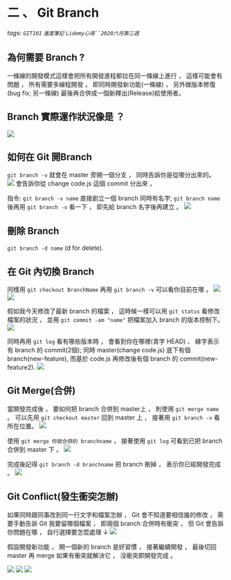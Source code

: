 #  二 、 Git Branch
###### tags: `GIT101` `進度筆記` `Lidemy心得``2020六月第三週`

## 為何需要 Branch ?
一條線的開發模式這樣會把所有開發進程都拉在同一條線上進行 ， 這樣可能會有問題 ， 所有需要多線程開發 ， 即同時開發新功能(一條線) ， 另外做版本修復(bug fix; 另一條線) 最後再合併成一個新釋出(Release)給使用者。

## Branch 實際運作狀況像是 ？
![](https://i.imgur.com/zSN7cW7.png)

## 如何在 Git 開Branch
 `git branch -v` 就會在 master 旁開一個分支 ， 同時告訴你是從哪分出來的。  
 ![](https://i.imgur.com/W7XCN1n.png)
會告訴你從 change code.js 這個 commit 分出來 。

指令: `git branch -v name` 直接創立一個 branch 同時有名字; `git branch name` 後再用 `git branch -v` 看一下 ， 即先給 branch 名字後再建立 。
![](https://i.imgur.com/czhk6pQ.png)

## 刪除 Branch
 `git branch -d name` (d for delete).
 
## 在 Git 內切換 Branch
同樣用 `git checkout BranchName` 再用 `git branch -v` 可以看你目前在哪 。
![](https://i.imgur.com/pOjWAvO.png) ![](https://i.imgur.com/8HKbwGX.png)
 
 假如我今天修改了最新 branch 的檔案 ， 這時候一樣可以用 `git status` 看修改檔案的狀況 ， 並用 `git commit -am "name"` 把檔案加入 branch 的版本控制下。 ![](https://i.imgur.com/2SiRWf6.png)

同時再用 `git log` 看有哪些版本時 ， 會看到你在哪裡(青字 HEAD) 、 綠字表示有 branch 的 commit(2個); 同時 master(change code.js) 底下有個 branch(new-feature), 而基於 code.js 再修改後有個 branch 的 commit(new-feature2).
![](https://i.imgur.com/VM0ASir.png)

## Git Merge(合併)
當開發完成後 ， 要如何把 branch 合併到 master上 ， 則使用 `git merge name` 。
可以先用 `git checkout master` 回到 master 上 ， 接著用 `git branch -v` 看所在位置。
![](https://i.imgur.com/pBIyjAG.png)

使用 `git merge 你欲合併的 branchname` ， 接著使用 `git log` 可看到已把 branch 合併到 master 下 。
![](https://i.imgur.com/DSVioIc.png)

完成後記得 `git branch -d branchname` 把 branch 刪掉 ， 表示你已經開發完成 。
![](https://i.imgur.com/IuRIufh.png)

## Git Conflict(發生衝突怎辦)
如果同時跟同事改到同一行文字和檔案怎辦 ， Git 會不知道要相信誰的修改 ， 需要手動告訴 Git 我要留哪個檔案 ， 即兩個 branch 合併時有衝突 ， 但 Git 會告訴你問題在哪 ， 自行選擇要怎麼處理 ↓ 
![](https://i.imgur.com/CdQdANW.png)

假設開發新功能 ， 開一個新的 branch 是好習慣 ， 接著繼續開發 ， 最後切回 master 再 merge 如果有衝突就解決它 ， 沒衝突即開發完成 。

[![](http://img.shields.io/static/v1?label=SlackMe&message=JhenYu&?style=for-the-badge&logo=appveyor=Slack&color=0095FF)](https://lidemy.slack.com/app_redirect?channel=U014VGFNE6S)
[![](http://img.shields.io/static/v1?label=Linkedin&message=JhenYu&?style=for-the-badge&logo=appveyor=Slack&color=00BFFF)](www.linkedin.com/in/jhen-yu-shih-082b29129)
[![](http://img.shields.io/static/v1?label=→@ＩＧ&message=JhenYu&?style=for-the-badge&logo=appveyor=Slack&color=FF004C)](https://www.instagram.com/haku2zas/?hl=zh-tw)



